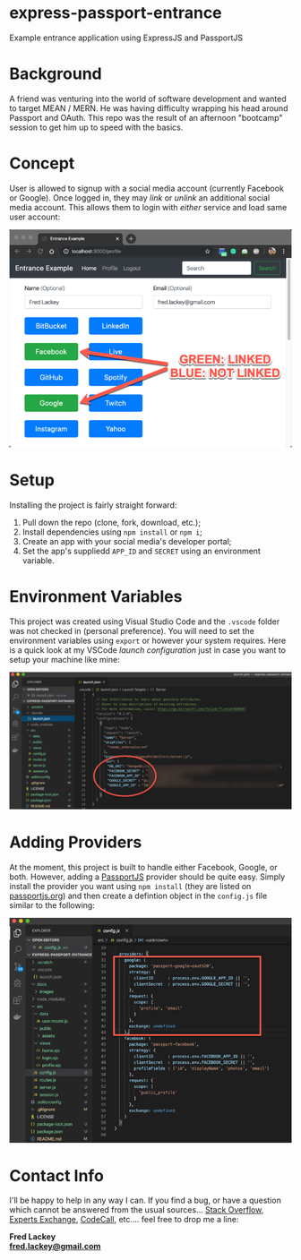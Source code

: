 # express-passport-entrance
Example entrance application using ExpressJS and PassportJS

# Background  
A friend was venturing into the world of software development and wanted to target MEAN / MERN.  He was having difficulty wrapping his head around Passport and OAuth.  This repo was the result of an afternoon "bootcamp" session to get him up to speed with the basics.

# Concept  
User is allowed to signup with a social media account (currently Facebook or Google).  Once logged in, they may _link_ or _unlink_ an additional social media account.  This allows them to login with _either_ service and load same user account:

![Profile Page](/docs/images/profile.png "Profile Page")

# Setup 
Installing the project is fairly straight forward:

1. Pull down the repo (clone, fork, download, etc.);
2. Install dependencies using `npm install` or `npm i`;
3. Create an app with your social media's developer portal;
4. Set the app's suppliedd `APP_ID` and `SECRET` using an environment variable.

# Environment Variables  
This project was created using Visual Studio Code and the `.vscode` folder was not checked in (personal preference).  You will need to set the environment variables using `export` or however your system requires.  Here is a quick look at my VSCode *launch configuration* just in case you want to setup your machine like mine:

![Launch Configuration](/docs/images/launch-json.png "Launch Configuration")

# Adding Providers  
At the moment, this project is built to handle either Facebook, Google, or both.  However, adding a [PassportJS](http://www.passportjs.org/) provider should be quite easy.  Simply install the provider you want using `npm install` (they are listed on [passportjs.org](http://www.passportjs.org/)) and then create a defintion object in the `config.js` file similar to the following:

![Config File](/docs/images/config.png "Config File")

# Contact Info    
I'll be happy to help in any way I can.  If you find a bug, or have a question which cannot be answered from the usual sources... [Stack Overflow](http://stackoverflow.com/), [Experts Exchange](https://www.experts-exchange.com/), [CodeCall](http://forum.codecall.net/), etc.... feel free to drop me a line:

**Fred Lackey**  
**[fred.lackey@gmail.com](mailto:fred.lackey@gmail.com)**
